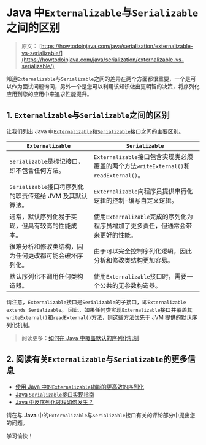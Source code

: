 # Java 中`Externalizable`与`Serializable`之间的区别

> 原文： [https://howtodoinjava.com/java/serialization/externalizable-vs-serializable/](https://howtodoinjava.com/java/serialization/externalizable-vs-serializable/)

知道`Externalizable`与`Serializable`之间的差异在两个方面都很重要，一个是可以作为面试问题询问，另外一个是您可以利用该知识做出更明智的决策，将序列化应用到您的应用中来追求性能提升。

## 1\. `Externalizable`与`Serializable`之间的区别

让我们列出 Java 中[`Externalizable`](https://docs.oracle.com/javase/8/docs/api/java/io/Externalizable.html)和[`Serializable`](https://docs.oracle.com/javase/8/docs/api/java/io/Serializable.html)接口之间的主要区别。

| `Externalizable` | `Serializable` |
| --- | --- |
| `Serializable`是标记接口，即不包含任何方法。 | `Externalizable`接口包含实现类必须覆盖的两个方法`writeExternal()`和`readExternal()`。 |
| `Serializable`接口将序列化的职责传递给 JVM 及其默认算法。 | `Externalizable`向程序员提供串行化逻辑的控制-编​​写自定义逻辑。 |
| 通常，默认序列化易于实现，但具有较高的性能成本。 | 使用`Externalizable`完成的序列化为程序员增加了更多责任，但通常会带来更好的性能。 |
| 很难分析和修改类结构，因为任何更改都可能会破坏序列化。 | 由于可以完全控制序列化逻辑，因此分析和修改类结构更加容易。 |
| 默认序列化不调用任何类构造器。 | 使用`Externalizable`接口时，需要一个公共的无参数构造器。 |

请注意，`Externalizable`接口是`Serializable`的子接口，即`Externalizable extends Serializable`。 因此，如果任何类实现`Externalizable`接口并覆盖其`writeExternal()`和`readExternal()`方法，则这些方法优先于 JVM 提供的默认序列化机制。

> 阅读更多：[如何在 Java 中覆盖默认的序列化机制](https://howtodoinjava.com/java/serialization/custom-serialization-readobject-writeobject/)

## 2\. 阅读有关`Externalizable`与`Serializable`的更多信息

*   [使用 Java 中的`Externalizable`功能的更高效的序列化](//howtodoinjava.com/java/serialization/java-externalizable-example/)
*   [Java `Serializable`接口实现指南](//howtodoinjava.com/java/serialization/a-mini-guide-for-implementing-serializable-interface-in-java/)
*   [Java 中反序列化过程如何发生？](//howtodoinjava.com/java/serialization/how-deserialization-process-happen-in-java/)

请在与 **Java** 中的`Externalizable`与`Serializable`接口有关的评论部分中提出您的问题。

学习愉快！